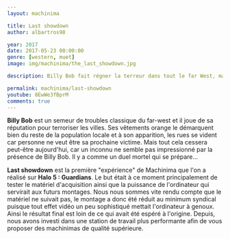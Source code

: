 ```yaml
---
layout: machinima

title: Last showdown
author: albartros98

year: 2017
date: 2017-05-23 00:00:00
genre: [western, muet]
image: img/machinima/the_last_showdown.jpg

description: Billy Bob fait régner la terreur dans tout le far West, mais un adversaire se présente à lui et engage un duel à l'issue funeste.

permalink: machinima/last-showdown
youtube: 8EwWe3fBprM
comments: true
---
```


**Billy Bob** est un semeur de troubles classique du far-west et il joue de sa réputation pour terroriser les villes.
Ses vêtements orange le démarquent bien du reste de la population locale et à son apparition, les rues se vident car personne ne veut être sa prochaine victime.
Mais tout cela cessera peut-être aujourd'hui, car un inconnu ne semble pas impressionné par la présence de Billy Bob.
Il y a comme un duel mortel qui se prépare...

**Last showdown** est la première "expérience" de Machinima que l'on a réalisé sur **Halo 5 : Guardians**.
Le but était à ce moment principalement de tester le matériel d'acquisition ainsi que la puissance de l'ordinateur qui servirait aux futurs montages.
Nous nous sommes vite rendu compte que le matériel ne suivait pas, le montage a donc été réduit au minimum syndical puisque tout effet vidéo un peu sophistiqué mettait l'ordinateur à genoux.
Ainsi le résultat final est loin de ce qui avait été espéré à l'origine.
Depuis, nous avons investi dans une station de travail plus performante afin de vous proposer des machinimas de qualité supérieure.
